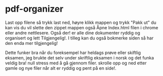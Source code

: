 # pdf-organizer

Last opp filene så trykk last ned, høyre klikk mappen og trykk "Pakk ut" du kan vis du vil slette den zippet mappen også 
Åpne Index.html filen i chrome eller andre nettlesere. Også der! er alle dine dokumenter ryddig og organisert og lett
Tilgjengelig!. I tilleg kan du også bokmerke siden så har den enda mer tilgjengelig!

Dette funker bra når du foreksempel har heldags prøve eller skiftlig eksamen, jeg brukte det selv under skriftlig eksamen
i norsk og det funka veldig bra! null stress med å gå gjennom filer. skrolle opp og ned etter gamle og nye filer når alt
er ryddig og pent på en side!. 
